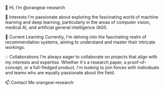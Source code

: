 👋 Hi, I’m @orangeai-research

👀 Interests
I'm passionate about exploring the fascinating world of machine learning and deep learning, particularly in the areas of computer vision, medical AI, and artificial general intelligence (AGI).

🌱 Current Learning
Currently, I'm delving into the fascinating realm of recommendation systems, aiming to understand and master their intricate workings.

💡 Collaborations
I'm always eager to collaborate on projects that align with my interests and expertise. Whether it's a research paper, a proof-of-concept, or a full-fledged product, I'm looking to join forces with individuals and teams who are equally passionate about the field.

📫 Contact Me
orangeai-research

<!---
orangeai-research/orangeai-research is a ✨ special ✨ repository because its `README.md` (this file) appears on your GitHub profile.
You can click the Preview link to take a look at your changes.
--->
